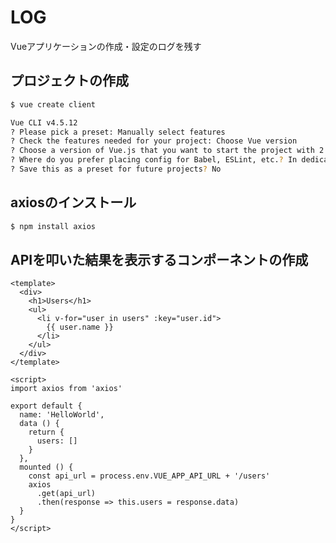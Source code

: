 # LOG
Vueアプリケーションの作成・設定のログを残す

## プロジェクトの作成

```bash
$ vue create client

Vue CLI v4.5.12
? Please pick a preset: Manually select features
? Check the features needed for your project: Choose Vue version
? Choose a version of Vue.js that you want to start the project with 2.x
? Where do you prefer placing config for Babel, ESLint, etc.? In dedicated config files
? Save this as a preset for future projects? No
```

## axiosのインストール

```bash
$ npm install axios
```

## APIを叩いた結果を表示するコンポーネントの作成

```vue:client/src/components/HelloWorld.vue
<template>
  <div>
    <h1>Users</h1>
    <ul>
      <li v-for="user in users" :key="user.id">
        {{ user.name }}
      </li>
    </ul>
  </div>
</template>

<script>
import axios from 'axios'

export default {
  name: 'HelloWorld',
  data () {
    return {
      users: []
    }
  },
  mounted () {
    const api_url = process.env.VUE_APP_API_URL + '/users'
    axios
      .get(api_url)
      .then(response => this.users = response.data)
  }
}
</script>
```
